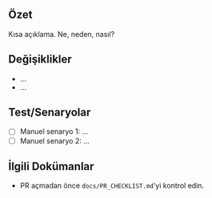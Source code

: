 ## Özet
Kısa açıklama. Ne, neden, nasıl?

## Değişiklikler
- …
- …

## Test/Senaryolar
- [ ] Manuel senaryo 1: …
- [ ] Manuel senaryo 2: …

## İlgili Dokümanlar
- PR açmadan önce `docs/PR_CHECKLIST.md`’yi kontrol edin.


